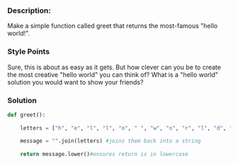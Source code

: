 ### Description:
Make a simple function called greet that returns the most-famous "hello world!".

### Style Points
Sure, this is about as easy as it gets. But how clever can you be to create the most creative "hello world" you can think of? What is a "hello world" solution you would want to show your friends?

### Solution 
``` Python 
def greet():
    
    letters = ["h", "e", "l", "l", "o", " ", "w", "o", "r", "l", "d", "!"]                      
    
    message = "".join(letters) #joins them back into a string
    
    return message.lower()#ensures return is in lowercase
